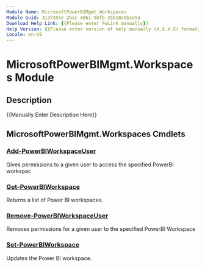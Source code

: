 ```yaml
---
Module Name: MicrosoftPowerBIMgmt.Workspaces
Module Guid: 3137355e-2bac-4061-9bfb-25b18c8bce9a
Download Help Link: {{Please enter FwLink manually}}
Help Version: {{Please enter version of help manually (X.X.X.X) format}}
Locale: en-US
---
```


# MicrosoftPowerBIMgmt.Workspaces Module
## Description
{{Manually Enter Description Here}}

## MicrosoftPowerBIMgmt.Workspaces Cmdlets
### [Add-PowerBIWorkspaceUser](Add-PowerBIWorkspaceUser.md)
Gives permissions to a given user to access the specified PowerBI workspac

### [Get-PowerBIWorkspace](Get-PowerBIWorkspace.md)
Returns a list of Power BI workspaces.

### [Remove-PowerBIWorkspaceUser](Remove-PowerBIWorkspaceUser.md)
Removes permissions for a given user to the specified PowerBI Workspace

### [Set-PowerBIWorkspace](Set-PowerBIWorkspace.md)
Updates the Power BI workspace.

